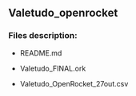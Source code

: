 ## Valetudo_openrocket

### Files description:

- README.md


- Valetudo_FINAL.ork


- Valetudo_OpenRocket_27out.csv

